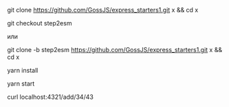 git clone https://github.com/GossJS/express_starters1.git x && cd x

git checkout step2esm

или

git clone -b step2esm https://github.com/GossJS/express_starters1.git x && cd x

yarn install

yarn start

curl localhost:4321/add/34/43
